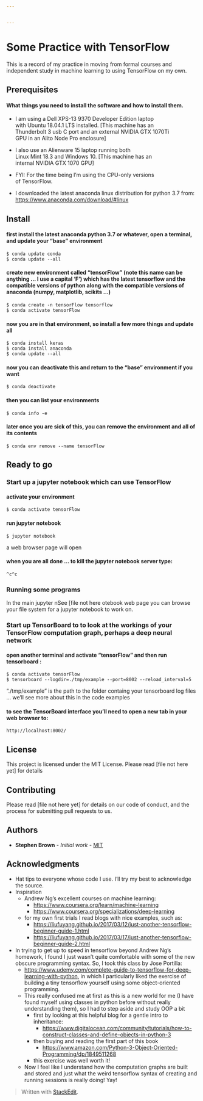 ```yaml
---


---
```


<h1 id="some-practice-with-tensorflow">Some Practice with TensorFlow</h1>
<p>This is a record of my practice in moving from formal courses and independent study in machine learning to using TensorFlow on my own.</p>
<h2 id="prerequisites">Prerequisites</h2>
<h4 id="what-things-you-need-to-install-the-software-and-how-to-install-them.">What things you need to install the software and how to install them.</h4>
<ul>
<li>
<p>I am using a Dell XPS-13 9370 Developer Edition laptop<br>
with Ubuntu 18.04.1 LTS installed. [This machine has an<br>
Thunderbolt 3 usb C port and an external NVIDIA GTX 1070Ti<br>
GPU in an Alito Node Pro enclosure]</p>
</li>
<li>
<p>I also use an Alienware 15 laptop running both<br>
Linux Mint 18.3 and Windows 10. [This machine has an<br>
internal NVIDIA GTX 1070 GPU]</p>
</li>
<li>
<p>FYI: For the time being I’m using the CPU-only versions<br>
of TensorFlow.</p>
</li>
<li>
<p>I downloaded the latest anaconda linux distribution for python 3.7 from: <a href="https://www.anaconda.com/download/#linux">https://www.anaconda.com/download/#linux</a></p>
</li>
</ul>
<h2 id="install">Install</h2>
<h4 id="first-install-the-latest-anaconda-python-3.7-or-whatever-open-a-terminal-and-update-your-base-environment">first install the latest anaconda python 3.7 or whatever, open a terminal, and update your “base” environment</h4>
<pre class=" language-console"><code class="prism  language-console">$ conda update conda
$ conda update --all
</code></pre>
<h4 id="create-new-environment-called-tensorflow-note-this-name-can-be-anything-...-i-use-a-capital-f-which-has-the-latest-tensorflow-and-the-compatible-versions-of-python-along-with-the-compatible-versions-of-anaconda-numpy-matplotlib-scikits-...">create new environment called “tensorFlow” (note this name can be anything … I use a capital ‘F’) which has the latest tensorflow and the compatible versions of python along with the compatible versions of anaconda (numpy, matplotlib, scikits …)</h4>
<pre class=" language-console"><code class="prism  language-console">$ conda create -n tensorFlow tensorflow
$ conda activate tensorFlow
</code></pre>
<h4 id="now-you-are-in-that-environment-so-install-a-few-more-things-and-update-all">now you are in that environment, so install a few more things and update all</h4>
<pre class=" language-console"><code class="prism  language-console">$ conda install keras
$ conda install anaconda
$ conda update --all
</code></pre>
<h4 id="now-you-can-deactivate-this-and-return-to-the-base-environment-if-you-want">now you can deactivate this and return to the “base” environment if you want</h4>
<pre class=" language-console"><code class="prism  language-console">$ conda deactivate
</code></pre>
<h4 id="then-you-can-list-your-environments">then you can list your environments</h4>
<pre class=" language-console"><code class="prism  language-console">$ conda info -e
</code></pre>
<h4 id="later-once-you-are-sick-of-this-you-can-remove-the-environment-and-all-of-its-contents">later once you are sick of this, you can remove the environment and all of its contents</h4>
<pre class=" language-console"><code class="prism  language-console">$ conda env remove --name tensorFlow
</code></pre>
<h2 id="ready-to-go">Ready to go</h2>
<h3 id="start-up-a-jupyter-notebook-which-can-use-tensorflow">Start up a jupyter notebook which can use TensorFlow</h3>
<h4 id="activate-your-environment">activate your environment</h4>
<pre class=" language-console"><code class="prism  language-console">$ conda activate tensorFlow
</code></pre>
<h4 id="run-jupyter-notebook">run jupyter notebook</h4>
<pre class=" language-console"><code class="prism  language-console">$ jupyter notebook
</code></pre>
<p>a web browser page will open</p>
<h4 id="when-you-are-all-done-...-to-kill-the-jupyter-notebook-server-type">when you are all done … to kill the jupyter notebook server type:</h4>
<pre class=" language-console"><code class="prism  language-console">^c^c
</code></pre>
<h3 id="running-some-programs">Running some programs</h3>
<p>In the main jupyter nSee [file not here otebook web page you can browse your file system for a jupyter notebook to work on.</p>
<h3 id="start-up-tensorboard-to-to-look-at-the-workings-of-your-tensorflow-computation-graph-perhaps-a-deep-neural-network">Start up TensorBoard to to look at the workings of your TensorFlow computation graph, perhaps a deep neural network</h3>
<h4 id="open-another-terminal-and-activate-tensorflow-and-then-run-tensorboard-">open another terminal and activate “tensorFlow” and then run tensorboard :</h4>
<pre class=" language-console"><code class="prism  language-console">$ conda activate tensorFlow
$ tensorboard --logdir=./tmp/example --port=8002 --reload_interval=5
</code></pre>
<p>“./tmp/example” is the path to the folder containg your tensorboard log files … we’ll see more about this in the code examples</p>
<h4 id="to-see-the-tensorboard-interface-youll-need-to-open-a-new-tab-in-your-web-browser-to">to see the TensorBoard interface you’ll need to open a new tab in your web browser to:</h4>
<pre class=" language-console"><code class="prism  language-console">http://localhost:8002/
</code></pre>
<h2 id="license">License</h2>
<p>This project is licensed under the MIT License. Please read [file not here yet] for details</p>
<h2 id="contributing">Contributing</h2>
<p>Please read [file not here yet] for details on our code of conduct, and the process for submitting pull requests to us.</p>
<h2 id="authors">Authors</h2>
<ul>
<li><strong>Stephen Brown</strong> - <em>Initial work</em> - <a href="https://erlweb.mit.edu/users/srbrownmitedu">MIT</a></li>
</ul>
<h2 id="acknowledgments">Acknowledgments</h2>
<ul>
<li>Hat tips to everyone whose code I use. I’ll try my best to acknowledge the source.</li>
<li>Inspiration
<ul>
<li>Andrew Ng’s excellent courses on machine learning:
<ul>
<li><a href="https://www.coursera.org/learn/machine-learning">https://www.coursera.org/learn/machine-learning</a></li>
<li><a href="https://www.coursera.org/specializations/deep-learning">https://www.coursera.org/specializations/deep-learning</a></li>
</ul>
</li>
<li>for my own first trials I read blogs with nice examples, such as:
<ul>
<li><a href="https://liufuyang.github.io/2017/03/12/just-another-tensorflow-beginner-guide-1.html">https://liufuyang.github.io/2017/03/12/just-another-tensorflow-beginner-guide-1.html</a></li>
<li><a href="https://liufuyang.github.io/2017/03/17/just-another-tensorflow-beginner-guide-2.html">https://liufuyang.github.io/2017/03/17/just-another-tensorflow-beginner-guide-2.html</a></li>
</ul>
</li>
</ul>
</li>
<li>In trying to get up to speed in tensorflow beyond Andrew Ng’s homework, I found I just wasn’t quite comfortable with some of the new obscure programming syntax. So, I took this class by Jose Portilla:
<ul>
<li><a href="https://www.udemy.com/complete-guide-to-tensorflow-for-deep-learning-with-python">https://www.udemy.com/complete-guide-to-tensorflow-for-deep-learning-with-python</a>, in which I particularly liked the exercise of building a tiny tensorflow yourself using some object-oriented programming.</li>
<li>This really confused me at first as this is a new world for me (I have found myself using classes in python before without really understanding them), so I had to step aside and study OOP a bit
<ul>
<li>first  by looking at this helpful blog for a gentle intro to inheritance:
<ul>
<li><a href="https://www.digitalocean.com/community/tutorials/how-to-construct-classes-and-define-objects-in-python-3">https://www.digitalocean.com/community/tutorials/how-to-construct-classes-and-define-objects-in-python-3</a></li>
</ul>
</li>
<li>then buying and reading the first part of this book
<ul>
<li><a href="https://www.amazon.com/Python-3-Object-Oriented-Programming/dp/1849511268">https://www.amazon.com/Python-3-Object-Oriented-Programming/dp/1849511268</a></li>
</ul>
</li>
<li>this exercise was well worth it!</li>
</ul>
</li>
<li>Now I feel like I understand how the computation graphs are built and stored and just what the weird tensorflow syntax of creating and running sessions is really doing! Yay!</li>
</ul>
</li>
</ul>
<blockquote>
<p>Written with <a href="https://stackedit.io/">StackEdit</a>.</p>
</blockquote>

